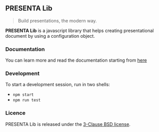 ## PRESENTA Lib

> Build presentations, the modern way.

**PRESENTA Lib** is a javascript library that helps creating presentational document by using a configuration object.

### Documentation

You can learn more and read the documentation starting from [here](https://lib.presenta.cc/)

### Development

To start a development session, run in two shells:

- `npm start`
- `npm run test`

### Licence

PRESENTA Lib is released under the [3-Clause BSD license](LICENSE).
